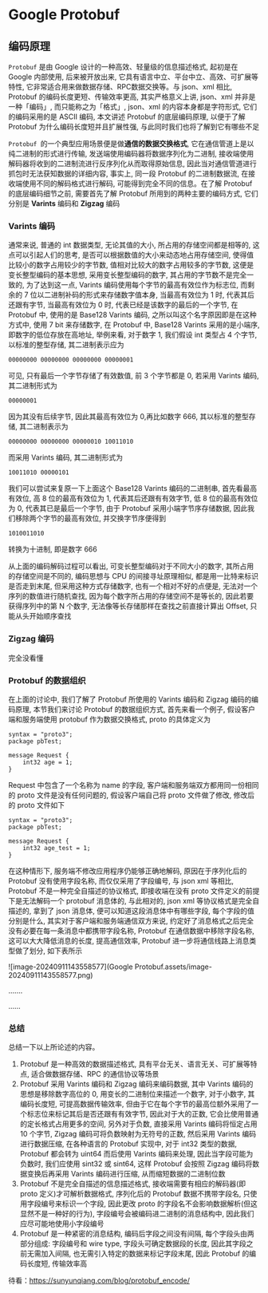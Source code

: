# Google Protobuf 



## 编码原理

`Protobuf` 是由 Google 设计的一种高效、轻量级的信息描述格式, 起初是在 Google 内部使用, 后来被开放出来, 它具有语言中立、平台中立、高效、可扩展等特性, 它非常适合用来做数据存储、RPC数据交换等。与 json、xml 相比, Protobuf 的编码长度更短、传输效率更高, 其实严格意义上讲, json、xml 并非是一种「编码」, 而只能称之为「格式」, json、xml 的内容本身都是字符形式, 它们的编码采用的是 ASCII 编码, 本文讲述 Protobuf 的底层编码原理, 以便于了解 Protobuf 为什么编码长度短并且扩展性强, 与此同时我们也将了解到它有哪些不足

`Protobuf `的一个典型应用场景便是做**通信的数据交换格式**, 它在通信管道上是以纯二进制的形式进行传输, 发送端使用编码器将数据序列化为二进制, 接收端使用解码器将收到的二进制流进行反序列化从而取得原始信息, 因此当对通信管道进行抓包时无法获知数据的详细内容, 事实上, 同一段 Protobuf 的二进制数据流, 在接收端使用不同的解码格式进行解码, 可能得到完全不同的信息。在了解 Protobuf 的底层编码细节之前, 需要首先了解 Protobuf 所用到的两种主要的编码方式, 它们分别是 **Varints** 编码和 **Zigzag** 编码



###  Varints 编码

通常来说, 普通的 int 数据类型, 无论其值的大小, 所占用的存储空间都是相等的, 这点可以引起人们的思考, 是否可以根据数值的大小来动态地占用存储空间, 使得值比较小的数字占用较少的字节数, 值相对比较大的数字占用较多的字节数, 这便是变长整型编码的基本思想, 采用变长整型编码的数字, 其占用的字节数不是完全一致的, 为了达到这一点, Varints 编码使用每个字节的最高有效位作为标志位, 而剩余的 7 位以二进制补码的形式来存储数字值本身, 当最高有效位为 1 时, 代表其后还跟有字节, 当最高有效位为 0 时, 代表已经是该数字的最后的一个字节, 在 Protobuf 中, 使用的是 Base128 Varints 编码, 之所以叫这个名字原因即是在这种方式中, 使用 7 bit 来存储数字, 在 Protobuf 中, Base128 Varints 采用的是小端序, 即数字的低位存放在高地址, 举例来看, 对于数字 1, 我们假设 int 类型占 4 个字节, 以标准的整型存储, 其二进制表示应为

```
00000000 00000000 00000000 00000001
```

可见, 只有最后一个字节存储了有效数值, 前 3 个字节都是 0, 若采用 Varints 编码, 其二进制形式为

```
00000001
```

因为其没有后续字节, 因此其最高有效位为 0,再比如数字 666, 其以标准的整型存储, 其二进制表示为

```
00000000 00000000 00000010 10011010
```

而采用 Varints 编码, 其二进制形式为

```
10011010 00000101 
```

我们可以尝试来复原一下上面这个 Base128 Varints 编码的二进制串, 首先看最高有效位, 高 8 位的最高有效位为 1, 代表其后还跟有有效字节, 低 8 位的最高有效位为 0, 代表其已是最后一个字节, 由于 Protobuf 采用小端字节序存储数据, 因此我们移除两个字节的最高有效位, 并交换字节序便得到 

```
1010011010
```

转换为十进制, 即是数字 666

从上面的编码解码过程可以看出, 可变长整型编码对于不同大小的数字, 其所占用的存储空间是不同的, 编码思想与 CPU 的间接寻址原理相似, 都是用一比特来标识是否走到末尾, 但采用这种方式存储数字, 也有一个相对不好的点便是, 无法对一个序列的数值进行随机查找, 因为每个数字所占用的存储空间不是等长的, 因此若要获得序列中的第 N 个数字, 无法像等长存储那样在查找之前直接计算出 Offset, 只能从头开始顺序查找





### Zigzag 编码

完全没看懂





### Protobuf 的数据组织

在上面的讨论中, 我们了解了 Protobuf 所使用的 Varints 编码和 Zigzag 编码的编码原理, 本节我们来讨论 Protobuf 的数据组织方式, 首先来看一个例子, 假设客户端和服务端使用 protobuf 作为数据交换格式, proto 的具体定义为

```
syntax = "proto3";
package pbTest;

message Request {
    int32 age = 1;
}
```

Request 中包含了一个名称为 name 的字段, 客户端和服务端双方都用同一份相同的 proto 文件是没有任何问题的, 假设客户端自己将 proto 文件做了修改, 修改后的 proto 文件如下

```
syntax = "proto3";
package pbTest;

message Request {
    int32 age_test = 1;
}
```



在这种情形下, 服务端不修改应用程序仍能够正确地解码, 原因在于序列化后的 Protobuf 没有使用字段名称, 而仅仅采用了字段编号, 与 json xml 等相比, Protobuf 不是一种完全自描述的协议格式, 即接收端在没有 proto 文件定义的前提下是无法解码一个 protobuf 消息体的, 与此相对的, json xml 等协议格式是完全自描述的, 拿到了 json 消息体, 便可以知道这段消息体中有哪些字段, 每个字段的值分别是什么, 其实对于客户端和服务端通信双方来说, 约定好了消息格式之后完全没有必要在每一条消息中都携带字段名称, Protobuf 在通信数据中移除字段名称, 这可以大大降低消息的长度, 提高通信效率, Protobuf 进一步将通信线路上消息类型做了划分, 如下表所示

![image-20240911143558577](Google Protobuf.assets/image-20240911143558577.png)

.......

......



### 总结

总结一下以上所论述的内容。

1. Protobuf 是一种高效的数据描述格式, 具有平台无关、语言无关、可扩展等特点, 适合做数据存储、RPC 的通信协议等场景
2. Protobuf 采用 Varints 编码和 Zigzag 编码来编码数据, 其中 Varints 编码的思想是移除数字高位的 0, 用变长的二进制位来描述一个数字, 对于小数字, 其编码长度短, 可提高数据传输效率, 但由于它在每个字节的最高位额外采用了一个标志位来标记其后是否还跟有有效字节, 因此对于大的正数, 它会比使用普通的定长格式占用更多的空间, 另外对于负数, 直接采用 Varints 编码将恒定占用 10 个字节, Zigzag 编码可将负数映射为无符号的正数, 然后采用 Varints 编码进行数据压缩, 在各种语言的 Protobuf 实现中, 对于 int32 类型的数据, Protobuf 都会转为 uint64 而后使用 Varints 编码来处理, 因此当字段可能为负数时, 我们应使用 sint32 或 sint64, 这样 Protobuf 会按照 Zigzag 编码将数据变换后再采用 Varints 编码进行压缩, 从而缩短数据的二进制位数
3. Protobuf 不是完全自描述的信息描述格式, 接收端需要有相应的解码器(即 proto 定义)才可解析数据格式, 序列化后的 Protobuf 数据不携带字段名, 只使用字段编号来标识一个字段, 因此更改 proto 的字段名不会影响数据解析(但这显然不是一种好的行为), 字段编号会被编码进二进制的消息结构中, 因此我们应尽可能地使用小字段编号
4. Protobuf 是一种紧密的消息结构, 编码后字段之间没有间隔, 每个字段头由两部分组成: 字段编号和 wire type, 字段头可确定数据段的长度, 因此其字段之前无需加入间隔, 也无需引入特定的数据来标记字段末尾, 因此 Protobuf 的编码长度短, 传输效率高



待看：https://sunyunqiang.com/blog/protobuf_encode/